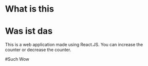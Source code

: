 # What is this
# Was ist das

This is a web application made using React.JS.
You can increase the counter or decrease the counter.

#Such Wow
